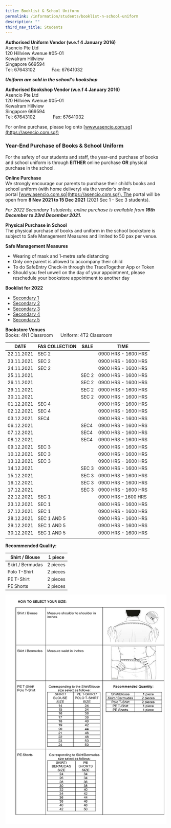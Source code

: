 ```yaml
---
title: Booklist & School Uniform
permalink: /information/students/booklist-n-school-uniform
description: ""
third_nav_title: Students
---
```

**Authorised Uniform Vendor (w.e.f 4 January 2016)** <br>
Asencio Pte Ltd <br>
120 Hillview Avenue #05-01 <br>
Kewalram Hillview <br>
Singapore 669594 <br>
Tel: 67643102             Fax: 67641032  

***Uniform are sold in the school's bookshop***

**Authorised Bookshop Vendor (w.e.f 4 January 2016)** <br>
Asencio Pte Ltd <br>
120 Hillview Avenue #05-01 <br>
Kewalram Hillview <br>
Singapore 669594 <br>
Tel: 67643102              Fax: 67641032   
  
For online purchase, please log onto [www.asencio.com.sg](https://asencio.com.sg/)

### Year-End Purchase of Books & School Uniform   

For the safety of our students and staff, the year-end purchase of books and school uniform is through **EITHER** online purchase **OR** physical purchase in the school.

**Online Purchase** <br>
We strongly encourage our parents to purchase their child’s books and school uniform (with home delivery) via the vendor’s online portal [www.asencio.com.sg](https://asencio.com.sg/). The portal will be open from **8 Nov 2021 to 15 Dec 2021** (2021 Sec 1 - Sec 3 students).

*For 2022 Secondary 1 students, online purchase is available from **16th December to 23rd December 2021.***

**Physical Purchase in School** <br>
The physical purchase of books and uniform in the school bookstore is subject to Safe Management Measures and limited to 50 pax per venue.   

**Safe Management Measures**
* Wearing of mask and 1-metre safe distancing
* Only one parent is allowed to accompany their child
* To do SafeEntry Check-in through the TraceTogether App or Token
* Should you feel unwell on the day of your appointment, please reschedule your bookstore appointment to another day

**Booklist for 2022** 
* [Secondary 1](/files/Bartley%20Secondary%20School%202022%20Sec%201.pdf)
* [Secondary 2](/files/Secondary%202%20Booklist.pdf)
* [Secondary 3](/files/Secondary%203%20Booklist.pdf)
* [Secondary 4](/files/Secondary%204%20Booklist.pdf)
* [Secondary 5](/files/Secondary%205%20Booklist.pdf)

**Bookstore Venues** <br>
Books: 4N1 Classroom      Uniform: 4T2 Classroom

| DATE | FAS COLLECTION | SALE | TIME |
|---|---|---|---|
| 22.11.2021 | SEC 2 |   | 0900 HRS - 1600 HRS |
| 23.11.2021 | SEC 2 |   | 0900 HRS - 1600 HRS |
| 24.11.2021 | SEC 2 |   | 0900 HRS - 1600 HRS |
| 25.11.2021 |   | SEC 2 | 0900 HRS - 1600 HRS |
| 26.11.2021 |   | SEC 2 | 0900 HRS - 1600 HRS |
| 29.11.2021 |   | SEC 2 | 0900 HRS - 1600 HRS |
| 30.11.2021 |   | SEC 2 | 0900 HRS - 1600 HRS |
| 01.12.2021 | SEC 4 |   | 0900 HRS - 1600 HRS |
| 02.12.2021 | SEC 4 |   | 0900 HRS - 1600 HRS |
| 03.12.2021 | SEC4 |   | 0900 HRS - 1600 HRS |
| 06.12.2021 |   | SEC4 | 0900 HRS - 1600 HRS |
| 07.12.2021 |   | SEC4 | 0900 HRS - 1600 HRS |
| 08.12.2021 |   | SEC4 | 0900 HRS - 1600 HRS |
| 09.12.2021 | SEC 3 |   | 0900 HRS - 1600 HRS |
| 10.12.2021 | SEC 3 |   | 0900 HRS - 1600 HRS |
| 13.12.2021 | SEC 3 |   | 0900 HRS - 1600 HRS |
| 14.12.2021 |  | SEC 3 | 0900 HRS - 1600 HRS |
| 15.12.2021 |   | SEC 3 | 0900 HRS - 1600 HRS |
| 16.12.2021 |   | SEC 3 | 0900 HRS - 1600 HRS |
| 17.12.2021 |   | SEC 3 | 0900 HRS - 1600 HRS |
| 22.12.2021 | SEC 1 |  | 0900 HRS – 1600 HRS |
| 23.12.2021 | SEC 1 |  | 0800 HRS - 1600 HRS |
| 27.12.2021 | SEC 1 |  | 0900 HRS - 1600 HRS |
| 28.12.2021 | SEC 1 AND 5 |  | 0900 HRS - 1600 HRS |
| 29.12.2021 | SEC 1 AND 5 |  | 0900 HRS - 1600 HRS |
| 30.12.2021 | SEC 1 AND 5 |  | 0900 HRS - 1600 HRS |
| | | | |

**Recommended Quality:** 

| Shirt / Blouse | 1 piece |
|---|---|
| Skirt / Bermudas | 2 pieces |
| Polo T-Shirt | 2 pieces |
| PE T-Shirt | 2 pieces |
| PE Shorts | 2 pieces |

![](/images/BL%20UNIFORM%20ORDER%20FORM%202021%20page%202-page-001.jpg)